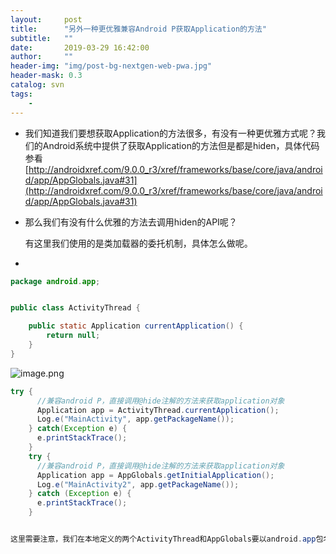 ```yaml
---
layout:     post
title:      "另外一种更优雅兼容Android P获取Application的方法"
subtitle:   ""
date:       2019-03-29 16:42:00
author:     ""
header-img: "img/post-bg-nextgen-web-pwa.jpg"
header-mask: 0.3
catalog: svn
tags:
    -
---
```


- 我们知道我们要想获取Application的方法很多，有没有一种更优雅方式呢？我们的Android系统中提供了获取Application的方法但是都是hiden，具体代码参看[http://androidxref.com/9.0.0_r3/xref/frameworks/base/core/java/android/app/AppGlobals.java#31](http://androidxref.com/9.0.0_r3/xref/frameworks/base/core/java/android/app/AppGlobals.java#31)


- 那么我们有没有什么优雅的方法去调用hiden的API呢？

   有这里我们使用的是类加载器的委托机制，具体怎么做呢。



-

```java
package android.app;


public class ActivityThread {

    public static Application currentApplication() {
        return null;
    }
}

```

![image.png](https://upload-images.jianshu.io/upload_images/1205414-a0daffd33f758410.png?imageMogr2/auto-orient/strip%7CimageView2/2/w/1240)



```java
try {
      //兼容android P，直接调用@hide注解的方法来获取application对象
      Application app = ActivityThread.currentApplication();
      Log.e("MainActivity", app.getPackageName());
    } catch(Exception e) {
      e.printStackTrace();
    }
    try {
      //兼容android P，直接调用@hide注解的方法来获取application对象
      Application app = AppGlobals.getInitialApplication();
      Log.e("MainActivity2", app.getPackageName());
    } catch (Exception e) {
      e.printStackTrace();
    }


这里需要注意，我们在本地定义的两个ActivityThread和AppGlobals要以android.app包名来命名，这样就可以欺骗编辑器，然后根据类加载器的委托机制，他会直接加载系统的ActivityThread和AppGlobals因此就可以直接获取application了


